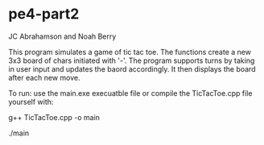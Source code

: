 # pe4-part2

JC Abrahamson and Noah Berry

This program simulates a game of tic tac toe. The functions create a new 3x3 board of chars initiated with '-'. 
The program supports turns by taking in user input and updates the baord accordingly.
It then displays the board after each new move.

To run: use the main.exe execuatble file or compile the TicTacToe.cpp file yourself with:


 g++ TicTacToe.cpp -o main
 
 ./main
